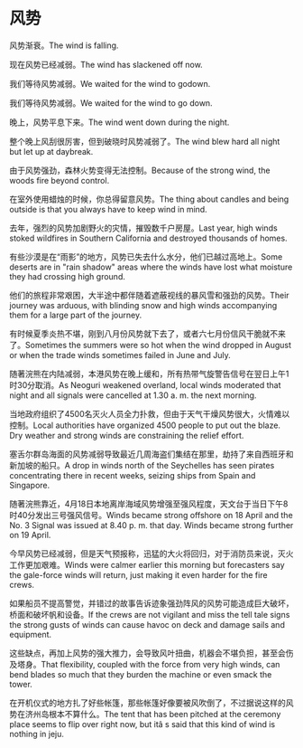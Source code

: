# 风势

<p><span class="chinese">风势渐衰。</span><span class="english">The wind is falling.</span></p>

<p><span class="chinese">现在风势已经减弱。</span><span class="english">The wind has slackened off now.</span></p>

<p><span class="chinese">我们等待风势减弱。</span><span class="english">We waited for the wind to godown.</span></p>

<p><span class="chinese">我们等待风势减弱。</span><span class="english">We waited for the wind to go down.</span></p>

<p><span class="chinese">晚上，风势平息下来。</span><span class="english">The wind went down during the night.</span></p>

<p><span class="chinese">整个晚上风刮很厉害，但到破晓时风势减弱了。</span><span class="english">The wind blew hard all night but let up at daybreak.</span></p>

<p><span class="chinese">由于风势强劲，森林火势变得无法控制。</span><span class="english">Because of the strong wind, the woods fire beyond control.</span></p>

<p><span class="chinese">在室外使用蜡烛的时候，你总得留意风势。</span><span class="english">The thing about candles and being outside is that you always have to keep wind in mind.</span></p>

<p><span class="chinese">去年，强烈的风势加剧野火的灾情，摧毁数千户房屋。</span><span class="english">Last year, high winds stoked wildfires in Southern California and destroyed thousands of homes.</span></p>

<p><span class="chinese">有些沙漠是在“雨影”的地方，风势已失去什么水分，他们已越过高地上。</span><span class="english">Some deserts are in "rain shadow" areas where the winds have lost what moisture they had crossing high ground.</span></p>

<p><span class="chinese">他们的旅程非常艰困，大半途中都伴随着遮蔽视线的暴风雪和强劲的风势。</span><span class="english">Their journey was arduous, with blinding snow and high winds accompanying them for a large part of the journey.</span></p>

<p><span class="chinese">有时候夏季炎热不堪，刚到八月份风势就下去了，或者六七月份信风干脆就不来了。</span><span class="english">Sometimes the summers were so hot when the wind dropped in August or when the trade winds sometimes failed in June and July.</span></p>

<p><span class="chinese">随著浣熊在内陆减弱，本港风势在晚上缓和，所有热带气旋警告信号在翌日上午1时30分取消。</span><span class="english">As Neoguri weakened overland, local winds moderated that night and all signals were cancelled at 1.30 a. m. the next morning.</span></p>

<p><span class="chinese">当地政府组织了4500名灭火人员全力扑救，但由于天气干燥风势很大，火情难以控制。</span><span class="english">Local authorities have organized 4500 people to put out the blaze. Dry weather and strong winds are constraining the relief effort.</span></p>

<p><span class="chinese">塞舌尔群岛海面的风势减弱导致最近几周海盗们集结在那里，劫持了来自西班牙和新加坡的船只。</span><span class="english">A drop in winds north of the Seychelles has seen pirates concentrating there in recent weeks, seizing ships from Spain and Singapore.</span></p>

<p><span class="chinese">随著浣熊靠近，4月18日本地离岸海域风势增强至强风程度，天文台于当日下午8时40分发出三号强风信号。</span><span class="english">Winds became strong offshore on 18 April and the No. 3 Signal was issued at 8.40 p. m. that day. Winds became strong further on 19 April.</span></p>

<p><span class="chinese">今早风势已经减弱，但是天气预报称，迅猛的大火将回归，对于消防员来说，灭火工作更加艰难。</span><span class="english">Winds were calmer earlier this morning but forecasters say the gale-force winds will return, just making it even harder for the fire crews.</span></p>

<p><span class="chinese">如果船员不提高警觉，并错过的故事告诉迹象强劲阵风的风势可能造成巨大破坏，桥面和破坏帆和设备。</span><span class="english">If the crews are not vigilant and miss the tell tale signs the strong gusts of winds can cause havoc on deck and damage sails and equipment.</span></p>

<p><span class="chinese">这些缺点，再加上风势的强大推力，会导致风叶扭曲，机器会不堪负担，甚至会伤及塔身。</span><span class="english">That flexibility, coupled with the force from very high winds, can bend blades so much that they burden the machine or even smack the tower.</span></p>

<p><span class="chinese">在开机仪式的地方扎了好些帐篷，那些帐篷好像要被风吹倒了，不过据说这样的风势在济州岛根本不算什么。</span><span class="english">The tent that has been pitched at the ceremony pIace seems to flip over right now, but itâ s said that this kind of wind is nothing in jeju.</span></p>

